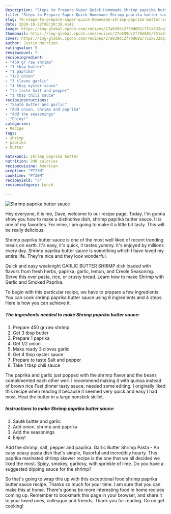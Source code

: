 ```yaml
---
description: "Steps to Prepare Super Quick Homemade Shrimp paprika butter sauce"
title: "Steps to Prepare Super Quick Homemade Shrimp paprika butter sauce"
slug: 70-steps-to-prepare-super-quick-homemade-shrimp-paprika-butter-sauce
date: 2020-10-22T00:20:39.414Z
image: https://img-global.cpcdn.com/recipes/27a039dc2f70d681/751x532cq70/shrimp-paprika-butter-sauce-recipe-main-photo.jpg
thumbnail: https://img-global.cpcdn.com/recipes/27a039dc2f70d681/751x532cq70/shrimp-paprika-butter-sauce-recipe-main-photo.jpg
cover: https://img-global.cpcdn.com/recipes/27a039dc2f70d681/751x532cq70/shrimp-paprika-butter-sauce-recipe-main-photo.jpg
author: Justin Morrison
ratingvalue: 5
reviewcount: 7
recipeingredient:
- "450 gr raw shrimp"
- "3 tbsp butter"
- "1 paprika"
- "1/2 onion"
- "3 cloves garlic"
- "4 tbsp oyster sauce"
- "to taste Salt and pepper"
- "1 tbsp chili sauce"
recipeinstructions:
- "Sauté butter and garlic"
- "Add onion, shrimp and paprika"
- "Add the seasonings"
- "Enjoy!"
categories:
- Recipe
tags:
- shrimp
- paprika
- butter

katakunci: shrimp paprika butter 
nutrition: 240 calories
recipecuisine: American
preptime: "PT23M"
cooktime: "PT30M"
recipeyield: "3"
recipecategory: Lunch

---
```



![Shrimp paprika butter sauce](https://img-global.cpcdn.com/recipes/27a039dc2f70d681/751x532cq70/shrimp-paprika-butter-sauce-recipe-main-photo.jpg)

Hey everyone, it is me, Dave, welcome to our recipe page. Today, I'm gonna show you how to make a distinctive dish, shrimp paprika butter sauce. It is one of my favorites. For mine, I am going to make it a little bit tasty. This will be really delicious.

Shrimp paprika butter sauce is one of the most well liked of recent trending meals on earth. It's easy, it's quick, it tastes yummy. It's enjoyed by millions every day. Shrimp paprika butter sauce is something which I have loved my entire life. They're nice and they look wonderful.

Quick and easy weeknight GARLIC BUTTER SHRIMP dish loaded with flavors from fresh herbs, paprika, garlic, lemon, and Creole Seasoning. Serve this over pasta, rice, or crusty bread. Learn how to make Shrimp with Garlic and Smoked Paprika.


To begin with this particular recipe, we have to prepare a few ingredients. You can cook shrimp paprika butter sauce using 8 ingredients and 4 steps. Here is how you can achieve it.

<!--inarticleads1-->

##### The ingredients needed to make Shrimp paprika butter sauce:

1. Prepare 450 gr raw shrimp
1. Get 3 tbsp butter
1. Prepare 1 paprika
1. Get 1/2 onion
1. Make ready 3 cloves garlic
1. Get 4 tbsp oyster sauce
1. Prepare to taste Salt and pepper
1. Take 1 tbsp chili sauce


The paprika and garlic just popped with the shrimp flavor and the beans complimented each other well. I recommend making it with quinoa instead of brown rice Fast dinner tasty sauce; needed some editing. I originally liked this recipe when reading it because it seemed very quick and easy I had most. Heat the butter in a large nonstick skillet. 

<!--inarticleads2-->

##### Instructions to make Shrimp paprika butter sauce:

1. Sauté butter and garlic
1. Add onion, shrimp and paprika
1. Add the seasonings
1. Enjoy!


Add the shrimp, salt, pepper and paprika. Garlic Butter Shrimp Pasta - An easy peasy pasta dish that&#39;s simple, flavorful and incredibly hearty. This paprika marinated shrimp skewer recipe is the one that we all decided we liked the most. Spicy, smokey, garlicky, with sprinkle of lime. Do you have a suggested dipping sauce for the shrimp? 

So that's going to wrap this up with this exceptional food shrimp paprika butter sauce recipe. Thanks so much for your time. I am sure that you can make this at home. There's gonna be more interesting food in home recipes coming up. Remember to bookmark this page in your browser, and share it to your loved ones, colleague and friends. Thank you for reading. Go on get cooking!
